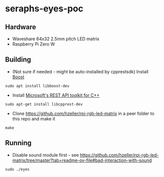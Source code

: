 # seraphs-eyes-poc

## Hardware
- Waveshare 64x32 2.5mm pitch LED matrix
- Raspberry Pi Zero W

## Building
- (Not sure if needed - might be auto-installed by cpprestsdk) Install [Boost]()

```
sudo apt install libboost-dev
```

- Install [Microsoft's REST API toolkit for C++](https://github.com/microsoft/cpprestsdk)

```
sudo apt-get install libcpprest-dev
```

- Clone https://github.com/hzeller/rpi-rgb-led-matrix in a peer folder to this repo and make it

```
make
```

## Running
- Disable sound module first - see https://github.com/hzeller/rpi-rgb-led-matrix/tree/master?tab=readme-ov-file#bad-interaction-with-sound

```
sudo ./eyes
```
